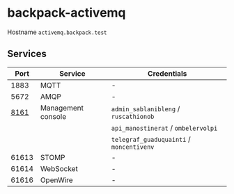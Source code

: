 # backpack-activemq

Hostname `activemq.backpack.test`

## Services

| Port | Service | Credentials
| ---- | ------- | -----------
| 1883 | MQTT | -
| 5672 | AMQP | -
| [8161](http://activemq.backpack.test:8161) | Management console | `admin_sablanibleng` / `ruscathionob`
| | | `api_manostinerat` / `ombelervolpi`
| | | `telegraf_guaduquainti` / `moncentivenv`
| 61613 | STOMP | -
| 61614 | WebSocket | -
| 61616 | OpenWire | -
